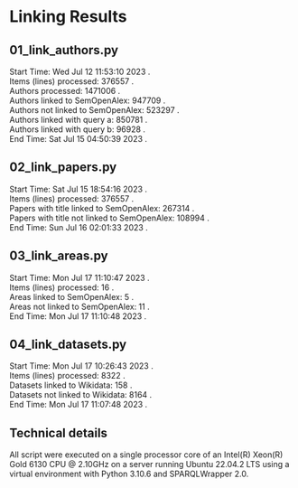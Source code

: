 # Linking Results

## 01_link_authors.py

Start Time: Wed Jul 12 11:53:10 2023 .  
Items (lines) processed: 376557 .  
Authors processed: 1471006 .  
Authors linked to SemOpenAlex: 947709 .  
Authors not linked to SemOpenAlex: 523297 .  
Authors linked with query a: 850781 .  
Authors linked with query b: 96928 .  
End Time: Sat Jul 15 04:50:39 2023 .  

## 02_link_papers.py

Start Time: Sat Jul 15 18:54:16 2023 .  
Items (lines) processed: 376557 .  
Papers with title linked to SemOpenAlex: 267314 .  
Papers with title not linked to SemOpenAlex: 108994 .  
End Time: Sun Jul 16 02:01:33 2023 .  

## 03_link_areas.py

Start Time: Mon Jul 17 11:10:47 2023 .  
Items (lines) processed: 16 .  
Areas linked to SemOpenAlex: 5 .  
Areas not linked to SemOpenAlex: 11 .  
End Time: Mon Jul 17 11:10:48 2023 .  

## 04_link_datasets.py

Start Time: Mon Jul 17 10:26:43 2023 .  
Items (lines) processed: 8322 .  
Datasets linked to Wikidata: 158 .  
Datasets not linked to Wikidata: 8164 .  
End Time: Mon Jul 17 11:07:48 2023 .  


## Technical details 

All script were executed on a single processor core of an Intel(R) Xeon(R) Gold 6130 CPU @ 2.10GHz on a server running Ubuntu 22.04.2 LTS
using a virtual environment with Python 3.10.6 and SPARQLWrapper 2.0.
